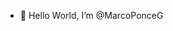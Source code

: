 - 👋 Hello World, I’m @MarcoPonceG
<!---
- 👀 I’m interested in ...
- 🌱 I’m currently learning ...
- 💞️ I’m looking to collaborate on ...
- 📫 How to reach me ...
--->

<!---
MarcoPonceG/MarcoPonceG is a ✨ special ✨ repository because its `README.md` (this file) appears on your GitHub profile.
You can click the Preview link to take a look at your changes.
--->
